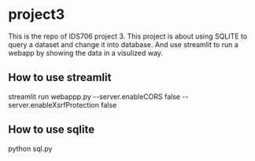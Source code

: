 # project3

This is the repo of IDS706 project 3. This project is about using SQLITE to query a dataset and change it into database. And use streamlit to run a webapp by showing the data in a visulized way.

How to use streamlit
--------------------

streamlit run webappp.py --server.enableCORS false --server.enableXsrfProtection false

How to use sqlite
-----------------

python sql.py